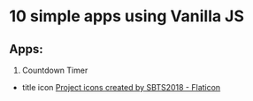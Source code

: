 # 10 simple apps using Vanilla JS
## Apps:
 1. Countdown Timer


- title icon
[Project icons created by SBTS2018 - Flaticon](https://www.flaticon.com/free-icons/project)
